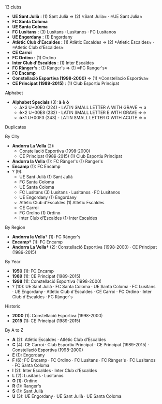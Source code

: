 13 clubs

- **UE Sant Julià** : (1) Sant Julià ⇒ (2) ≈Sant Julia≈ · ≈UE Sant Julia≈
- **FC Santa Coloma**
- **UE Santa Coloma**
- **FC Lusitans** : (3) Lusitans · Lusitanos · FC Lusitanos
- **UE Engordany** : (1) Engordany
- **Atlètic Club d'Escaldes** : (1) Atlètic Escaldes ⇒ (2) ≈Atletic Escaldes≈ · ≈Atletic Club d'Escaldes≈
- **CE Carroi**
- **FC Ordino** : (1) Ordino
- **Inter Club d'Escaldes** : (1) Inter Escaldes
- **FC Rànger's** : (1) Ranger's ⇒ (1) ≈FC Ranger's≈
- **FC Encamp**
- **Constellació Esportiva (1998-2000)** ⇒ (1) ≈Constellacio Esportiva≈
- **CE Principat (1989-2015)** : (1) Club Esportiu Principat




Alphabet

- **Alphabet Specials** (3):  **à**  **è**  **ó** 
  - **à**×3 U+00E0 (224) - LATIN SMALL LETTER A WITH GRAVE ⇒ a
  - **è**×2 U+00E8 (232) - LATIN SMALL LETTER E WITH GRAVE ⇒ e
  - **ó**×1 U+00F3 (243) - LATIN SMALL LETTER O WITH ACUTE ⇒ o




Duplicates





By City

- **Andorra La Vella** (2): 
  - Constellació Esportiva (1998-2000) 
  - CE Principat (1989-2015)  (1) Club Esportiu Principat
- **Andorra la Vella** (1): FC Rànger's  (1) Ranger's
- **Encamp** (1): FC Encamp 
- ? (9): 
  - UE Sant Julià  (1) Sant Julià
  - FC Santa Coloma 
  - UE Santa Coloma 
  - FC Lusitans  (3) Lusitans · Lusitanos · FC Lusitanos
  - UE Engordany  (1) Engordany
  - Atlètic Club d'Escaldes  (1) Atlètic Escaldes
  - CE Carroi 
  - FC Ordino  (1) Ordino
  - Inter Club d'Escaldes  (1) Inter Escaldes




By Region

- **Andorra la Vella†** (1):   FC Rànger's
- **Encamp†** (1):   FC Encamp
- **Andorra La Vella†** (2):   Constellació Esportiva (1998-2000) · CE Principat (1989-2015)




By Year

- **1950** (1):   FC Encamp
- **1989** (1):   CE Principat (1989-2015)
- **1998** (1):   Constellació Esportiva (1998-2000)
- ? (10):   UE Sant Julià · FC Santa Coloma · UE Santa Coloma · FC Lusitans · UE Engordany · Atlètic Club d'Escaldes · CE Carroi · FC Ordino · Inter Club d'Escaldes · FC Rànger's




Historic

- **2000** (1):   Constellació Esportiva (1998-2000)
- **2015** (1):   CE Principat (1989-2015)






By A to Z

- **A** (2): Atlètic Escaldes · Atlètic Club d'Escaldes
- **C** (4): CE Carroi · Club Esportiu Principat · CE Principat (1989-2015) · Constellació Esportiva (1998-2000)
- **E** (1): Engordany
- **F** (6): FC Encamp · FC Ordino · FC Lusitans · FC Rànger's · FC Lusitanos · FC Santa Coloma
- **I** (2): Inter Escaldes · Inter Club d'Escaldes
- **L** (2): Lusitans · Lusitanos
- **O** (1): Ordino
- **R** (1): Ranger's
- **S** (1): Sant Julià
- **U** (3): UE Engordany · UE Sant Julià · UE Santa Coloma





